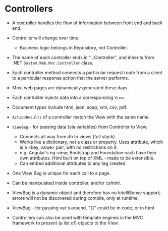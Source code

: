 # Controllers
* A controller handles the flow of information between front end and back end.
* Controller will change over time.
  * Business logic belongs in Repository, not Controller.
* The name of each controller ends in "...Controller", and inherits from .NET `System.Web.Mvc.Controller` class.
* Each controller method connects a particular request route from a client to a particular response action that the server performs.


* Most web pages are dynamically generated these days.
 * Each controller injects data into a corresponding `View`.
 * Document types include html, json, soap, xml, csv, pdf.


 * `ActionResults` of a controller match the View with the same name.

* `ViewBag` - for passing data (via variables) from Controller to View.  
  * Connects all way from db to views (full stack)
  * Works like a dictionary, not a class or property.  Uses attribute, which is a  <key, value> pair, with no restrictions on it.
   * e.g. Angular's ng-view; Bootstrap and Foundation each have their own attributes.  Html built on top of XML - made to be extensible.
   * Can embed additional attributes to any tag created.
 * One View Bag is unique for each call to a page.  
 * Can be manipulated inside controller, and/or cshtml.
 * ViewBag is a dynamic object and therefore has no IntelliSense support; errors will not be discovered during compile, only at runtime
 * ViewBag - for passing var's around.
"{}"  could be in code, or in html


* Controllers can also be used with template engines in the MVC framework to present (a list of) objects to the View.
